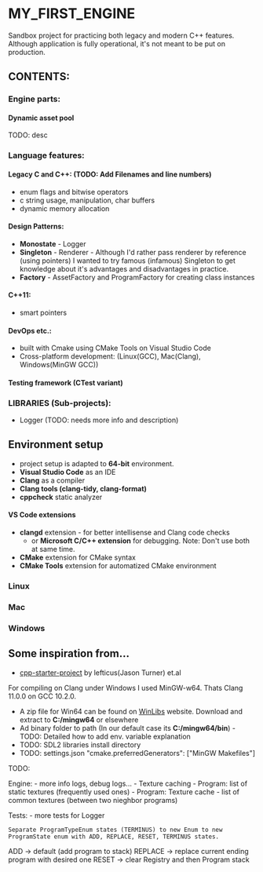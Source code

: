 # MY_FIRST_ENGINE

Sandbox project for practicing both legacy and modern C++ features. Although application is fully operational, it's not meant to be put on production.

## CONTENTS:

### Engine parts:

#### Dynamic asset pool
TODO: desc

### Language features:

#### Legacy C and C++: (TODO: Add Filenames and line numbers)

- enum flags and bitwise operators
- c string usage, manipulation, char buffers
- dynamic memory allocation

#### Design Patterns:

- **Monostate** - Logger
- **Singleton** - Renderer - Although I'd rather pass renderer by reference (using pointers) I wanted to try famous (infamous) Singleton to get knowledge about it's advantages and disadvantages in practice.
- **Factory** - AssetFactory and ProgramFactory for creating class instances

#### C++11:

- smart pointers

#### DevOps etc.:

- built with Cmake using CMake Tools on Visual Studio Code
- Cross-platform development: (Linux(GCC), Mac(Clang), Windows(MinGW GCC))

#### Testing framework (CTest variant)

### LIBRARIES (Sub-projects):

- Logger (TODO: needs more info and description)

## Environment setup

- project setup is adapted to **64-bit** environment.
- **Visual Studio Code** as an IDE
- **Clang** as a compiler
- **Clang tools (clang-tidy, clang-format)** 
- **cppcheck** static analyzer

#### VS Code extensions
- **clangd** extension - for better intellisense and Clang code checks
    - or **Microsoft C/C++ extension** for debugging. Note: Don't use both at same time.
- **CMake** extension for CMake syntax
- **CMake Tools** extension for automatized CMake environment

### Linux

### Mac

### Windows

## Some inspiration from...

- [cpp-starter-project](https://github.com/lefticus/cpp_starter_project) by lefticus(Jason Turner) et.al

For compiling on Clang under Windows I used MinGW-w64. Thats Clang 11.0.0 on GCC 10.2.0.
- A zip file for Win64 can be found on [WinLibs](http://winlibs.com/) website. Download and extract to **C:/mingw64** or elsewhere
- Ad binary folder to path (In our default case its **C:/mingw64/bin**) - TODO: Detailed how to add env. variable explanation
- TODO: SDL2 libraries install directory
- TODO: settings.json "cmake.preferredGenerators": ["MinGW Makefiles"]

TODO:

Engine:
    - more info logs, debug logs...
    - Texture caching
        - Program: list of static textures (frequently used ones)
        - Program: Texture cache - list of common textures (between two nieghbor programs)

Tests:
    - more tests for Logger

    Separate ProgramTypeEnum states (TERMINUS) to new Enum to new ProgramState enum with ADD, REPLACE, RESET, TERMINUS states.
ADD -> default (add program to stack)
REPLACE -> replace current ending program with desired one
RESET -> clear Registry and then Program stack